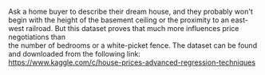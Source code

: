 Ask a home buyer to describe their dream house, and they probably won't begin with the height of the basement ceiling or the proximity to an east-west railroad.
But this dataset proves that much more influences price negotiations than <br>the number of bedrooms or a white-picket fence.
The dataset can be found and downloaded from the following link:<br>
https://www.kaggle.com/c/house-prices-advanced-regression-techniques
